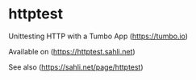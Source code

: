 # httptest
Unittesting HTTP with a Tumbo App (https://tumbo.io)

Available on (https://httptest.sahli.net)

See also (https://sahli.net/page/httptest)
